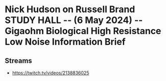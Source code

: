 # Nick Hudson on Russell Brand STUDY HALL -- (6 May 2024) -- Gigaohm Biological High Resistance Low Noise Information Brief

## Streams
- https://twitch.tv/videos/2138836025

